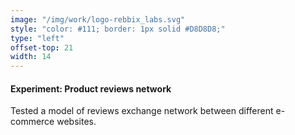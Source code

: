 ```yaml
---
image: "/img/work/logo-rebbix_labs.svg"
style: "color: #111; border: 1px solid #D8D8D8;"
type: "left"
offset-top: 21
width: 14
---
```

#### Experiment: Product reviews network
Tested a model of reviews exchange network between different e-commerce websites.
